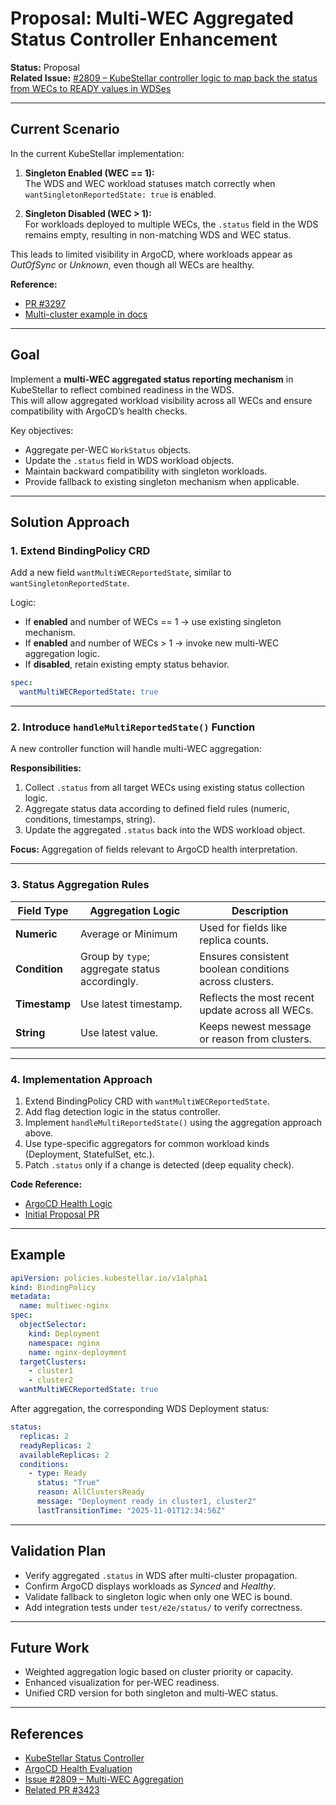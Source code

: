 # Proposal: Multi-WEC Aggregated Status Controller Enhancement

**Status:** Proposal  
**Related Issue:** [#2809 – KubeStellar controller logic to map back the status from WECs to READY values in WDSes](https://github.com/kubestellar/kubestellar/issues/2809)

---

## Current Scenario

In the current KubeStellar implementation:

1. **Singleton Enabled (WEC == 1):**  
   The WDS and WEC workload statuses match correctly when `wantSingletonReportedState: true` is enabled.

2. **Singleton Disabled (WEC > 1):**  
   For workloads deployed to multiple WECs, the `.status` field in the WDS remains empty, resulting in non-matching WDS and WEC status.

This leads to limited visibility in ArgoCD, where workloads appear as *OutOfSync* or *Unknown*, even though all WECs are healthy.

**Reference:**  
- [PR #3297](https://github.com/kubestellar/kubestellar/pull/3297)  
- [Multi-cluster example in docs](https://docs.kubestellar.io/release-0.28.0/direct/example-scenarios/#scenario-1-multi-cluster-workload-deployment-with-kubectl)

---

## Goal

Implement a **multi-WEC aggregated status reporting mechanism** in KubeStellar to reflect combined readiness in the WDS.  
This will allow aggregated workload visibility across all WECs and ensure compatibility with ArgoCD’s health checks.

Key objectives:
- Aggregate per-WEC `WorkStatus` objects.
- Update the `.status` field in WDS workload objects.
- Maintain backward compatibility with singleton workloads.
- Provide fallback to existing singleton mechanism when applicable.

---

## Solution Approach

### 1. Extend BindingPolicy CRD

Add a new field `wantMultiWECReportedState`, similar to `wantSingletonReportedState`.

Logic:
- If **enabled** and number of WECs == 1 → use existing singleton mechanism.
- If **enabled** and number of WECs > 1 → invoke new multi-WEC aggregation logic.
- If **disabled**, retain existing empty status behavior.

```yaml
spec:
  wantMultiWECReportedState: true
```

---

### 2. Introduce `handleMultiReportedState()` Function

A new controller function will handle multi-WEC aggregation:

**Responsibilities:**
1. Collect `.status` from all target WECs using existing status collection logic.  
2. Aggregate status data according to defined field rules (numeric, conditions, timestamps, string).  
3. Update the aggregated `.status` back into the WDS workload object.

**Focus:** Aggregation of fields relevant to ArgoCD health interpretation.

---

### 3. Status Aggregation Rules

| Field Type | Aggregation Logic | Description |
|-------------|------------------|--------------|
| **Numeric** | Average or Minimum | Used for fields like replica counts. |
| **Condition** | Group by `type`; aggregate status accordingly. | Ensures consistent boolean conditions across clusters. |
| **Timestamp** | Use latest timestamp. | Reflects the most recent update across all WECs. |
| **String** | Use latest value. | Keeps newest message or reason from clusters. |

---

### 4. Implementation Approach

1. Extend BindingPolicy CRD with `wantMultiWECReportedState`.
2. Add flag detection logic in the status controller.
3. Implement `handleMultiReportedState()` using the aggregation approach above.
4. Use type-specific aggregators for common workload kinds (Deployment, StatefulSet, etc.).
5. Patch `.status` only if a change is detected (deep equality check).

**Code Reference:**
- [ArgoCD Health Logic](https://github.com/argoproj/argo-cd/blob/master/gitops-engine/pkg/health/health.go)
- [Initial Proposal PR](https://github.com/rishi-jat/kubestellar/pull/1)

---

## Example

```yaml
apiVersion: policies.kubestellar.io/v1alpha1
kind: BindingPolicy
metadata:
  name: multiwec-nginx
spec:
  objectSelector:
    kind: Deployment
    namespace: nginx
    name: nginx-deployment
  targetClusters:
    - cluster1
    - cluster2
  wantMultiWECReportedState: true
```

After aggregation, the corresponding WDS Deployment status:

```yaml
status:
  replicas: 2
  readyReplicas: 2
  availableReplicas: 2
  conditions:
    - type: Ready
      status: "True"
      reason: AllClustersReady
      message: "Deployment ready in cluster1, cluster2"
      lastTransitionTime: "2025-11-01T12:34:56Z"
```

---

## Validation Plan

- Verify aggregated `.status` in WDS after multi-cluster propagation.
- Confirm ArgoCD displays workloads as *Synced* and *Healthy*.
- Validate fallback to singleton logic when only one WEC is bound.
- Add integration tests under `test/e2e/status/` to verify correctness.

---

## Future Work

- Weighted aggregation logic based on cluster priority or capacity.
- Enhanced visualization for per-WEC readiness.
- Unified CRD version for both singleton and multi-WEC status.

---

## References

- [KubeStellar Status Controller](https://github.com/kubestellar/kubestellar/tree/main/pkg/status)
- [ArgoCD Health Evaluation](https://argo-cd.readthedocs.io/en/stable/operator-manual/health/)
- [Issue #2809 – Multi-WEC Aggregation](https://github.com/kubestellar/kubestellar/issues/2809)
- [Related PR #3423](https://github.com/kubestellar/kubestellar/pull/3423)
